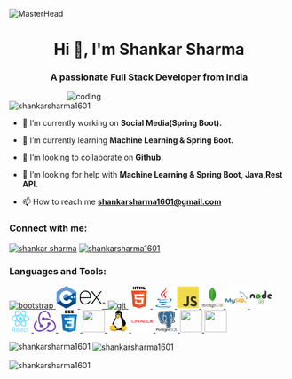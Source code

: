 <!-- ![MasterHead](https://www.digitalsolutionservices.com/img/services/web%20development.gif) -->
![MasterHead](https://user-images.githubusercontent.com/115386517/225841791-e6eb2fcf-6de1-45ec-a5e8-0c321f0af245.gif)
<h1 align="center">Hi 👋, I'm Shankar Sharma</h1>
<h3 align="center">A passionate Full Stack Developer from India</h3>
<!-- <img align = "right" alt = "coding" width = "400" src = "https://www.bypeople.com/wp-content/uploads/2019/03/people-at-work.gif"> -->
<img align="right" alt="coding" width="400" src="https://images.playground.com/e25be6c1adfd4f42a89104ad8d2db59f.jpeg">

<p align="left"> <img src="https://komarev.com/ghpvc/?username=shankarsharma1601&label=Profile%20views&color=0e75b6&style=flat" alt="shankarsharma1601" /> </p>

- 🔭 I’m currently working on **Social Media(Spring Boot).**

- 🌱 I’m currently learning **Machine Learning & Spring Boot.**

- 👯 I’m looking to collaborate on **Github.**

- 🤝 I’m looking for help with **Machine Learning & Spring Boot, Java,Rest API.**

- 📫 How to reach me **shankarsharma1601@gmail.com**

<h3 align="left">Connect with me:</h3>
<p align="left">
<a href="https://linkedin.com/in/shankar sharma" target="blank"><img align="center" src="https://raw.githubusercontent.com/rahuldkjain/github-profile-readme-generator/master/src/images/icons/Social/linked-in-alt.svg" alt="shankar sharma" height="30" width="40" /></a>
<a href="https://www.leetcode.com/shankarsharma1601" target="blank"><img align="center" src="https://raw.githubusercontent.com/rahuldkjain/github-profile-readme-generator/master/src/images/icons/Social/leet-code.svg" alt="shankarsharma1601" height="30" width="40" /></a>
</p>

<h3 align="left">Languages and Tools:</h3>
<p align="left"> 
<!-- src="https://raw.githubusercontent.com/devicons/devicon/master/icons/bootstrap/bootstrap-plain-wordmark.svg"  -->
  <a href="https://getbootstrap.com" target="_blank" rel="noreferrer"> <img 
src="https://logovectorseek.com/wp-content/uploads/2019/10/bootstrap-logo-vector.png" alt="bootstrap" width="40" height="40"/> </a> 
  <a href="https://www.w3schools.com/cpp/" target="_blank" rel="noreferrer"> <img src="https://raw.githubusercontent.com/devicons/devicon/master/icons/cplusplus/cplusplus-original.svg" alt="cplusplus" width="40" height="40"/> </a> 
  <a href="https://expressjs.com" target="_blank" rel="noreferrer"> 
    <!-- <img src="https://raw.githubusercontent.com/devicons/devicon/master/icons/express/express-original-wordmark.svg" alt="express" width="40" height="40"/> -->
  <svg xmlns="http://www.w3.org/2000/svg" x="0px" y="0px" width="40" height="40" viewBox="0 0 50 50">
<path d="M49.729 11h-.85c-1.051 0-2.041.49-2.68 1.324l-8.7 11.377-8.7-11.377C28.162 11.49 27.171 11 26.121 11h-.85l10.971 14.346L25.036 40h.85c1.051 0 2.041-.49 2.679-1.324L37.5 26.992l8.935 11.684C47.073 39.51 48.063 40 49.114 40h.85L38.758 25.346 49.729 11zM21.289 34.242c-2.554 3.881-7.582 5.87-12.389 4.116C4.671 36.815 2 32.611 2 28.109L2 27h12v0h11l0-4.134c0-6.505-4.818-12.2-11.295-12.809C6.273 9.358 0 15.21 0 22.5l0 5.573c0 5.371 3.215 10.364 8.269 12.183 6.603 2.376 13.548-1.17 15.896-7.256 0 0 0 0 0 0h-.638C22.616 33 21.789 33.481 21.289 34.242zM2 22.5C2 16.71 6.71 12 12.5 12S23 16.71 23 22.5V25H2V22.5z"></path>
</svg>" 
<!--     alt="express Js" width="40" height="40"</a>  -->
  <a href="https://git-scm.com/" target="_blank" rel="noreferrer"> <img src="https://www.vectorlogo.zone/logos/git-scm/git-scm-icon.svg" alt="git" width="40" height="40"/> </a> 
  <a href="https://www.w3.org/html/" target="_blank" rel="noreferrer"> <img src="https://raw.githubusercontent.com/devicons/devicon/master/icons/html5/html5-original-wordmark.svg" alt="html5" width="40" height="40"/> </a> 
  <a href="https://www.java.com" target="_blank" rel="noreferrer"> <img src="https://raw.githubusercontent.com/devicons/devicon/master/icons/java/java-original.svg" alt="java" width="40" height="40"/> </a> 
  <a href="https://developer.mozilla.org/en-US/docs/Web/JavaScript" target="_blank" rel="noreferrer"> <img src="https://raw.githubusercontent.com/devicons/devicon/master/icons/javascript/javascript-original.svg" alt="javascript" width="40" height="40"/> </a> 
  <a href="https://www.mongodb.com/" target="_blank" rel="noreferrer"> <img src="https://raw.githubusercontent.com/devicons/devicon/master/icons/mongodb/mongodb-original-wordmark.svg" alt="mongodb" width="40" height="40"/> </a> 
  <a href="https://www.mysql.com/" target="_blank" rel="noreferrer"> <img src="https://raw.githubusercontent.com/devicons/devicon/master/icons/mysql/mysql-original-wordmark.svg" alt="mysql" width="40" height="40"/> </a> 
  <a href="https://nodejs.org" target="_blank" rel="noreferrer"> <img src="https://raw.githubusercontent.com/devicons/devicon/master/icons/nodejs/nodejs-original-wordmark.svg" alt="nodejs" width="40" height="40"/> </a> 
  <a href="https://reactjs.org/" target="_blank" rel="noreferrer"> <img src="https://raw.githubusercontent.com/devicons/devicon/master/icons/react/react-original-wordmark.svg" alt="react" width="40" height="40"/> </a> 
  <a href="https://redux.js.org" target="_blank" rel="noreferrer"> <img src="https://raw.githubusercontent.com/devicons/devicon/master/icons/redux/redux-original.svg" alt="redux" width="40" height="40"/> </a> 
  <a href="https://www.w3schools.com/css/" target="_blank" rel="noreferrer"><img src="https://raw.githubusercontent.com/devicons/devicon/master/icons/css3/css3-original-wordmark.svg" alt="" width="40" height="40" /> </a>
  <a href="https://graphql.org/" target="_blank" rel="noreferrer"><img src="https://camo.githubusercontent.com/2a573647c2b7a1ade3e2442d351af0e73d9a7ae08dddaa8abd12f18f5ce8fe3a/68747470733a2f2f7777772e766563746f726c6f676f2e7a6f6e652f6c6f676f732f6772617068716c2f6772617068716c2d69636f6e2e737667" alt="" width="40" height="40" /> </a>
  <a href="https://www.linux.org/" target="_blank" rel="noreferrer"><img src="https://raw.githubusercontent.com/devicons/devicon/master/icons/linux/linux-original.svg" alt="" width="40" height="40" /> </a>
  <a href="https://www.oracle.com/" target="_blank" rel="noreferrer"><img src="https://raw.githubusercontent.com/devicons/devicon/master/icons/oracle/oracle-original.svg" alt="" width="40" height="40" /> </a>
  <a href="https://www.postgresql.org/" target="_blank" rel="noreferrer"><img src="https://raw.githubusercontent.com/devicons/devicon/master/icons/postgresql/postgresql-original-wordmark.svg" alt="" width="40" height="40" /> </a>
  <a href="https://postman.com/" target="_blank" rel="noreferrer"><img src="https://camo.githubusercontent.com/a13ca5b988ada41839ebe4f88455e63419a1b56fcb5eda207794cd1649a61d2c/68747470733a2f2f7777772e766563746f726c6f676f2e7a6f6e652f6c6f676f732f676574706f73746d616e2f676574706f73746d616e2d69636f6e2e737667" alt="" width="40" height="40" /> </a>
  <a href="https://spring.io/" target="_blank" rel="noreferrer"><img src="https://camo.githubusercontent.com/491e3e316785d254f8709adfeb919a68582e0bef2946e15195e1f66de5e98b10/68747470733a2f2f7777772e766563746f726c6f676f2e7a6f6e652f6c6f676f732f737072696e67696f2f737072696e67696f2d69636f6e2e737667" alt="" width="40" height="40" /> </a>
<!--   <a href="" target="_blank" rel="noreferrer"><img src="" alt="" width="40" height="40" /> </a>
  <a href="" target="_blank" rel="noreferrer"><img src="" alt="" width="40" height="40" /> </a>
  <a href="" target="_blank" rel="noreferrer"><img src="" alt="" width="40" height="40" /> </a> -->
</p>

<p><img align="left" src="https://github-readme-stats.vercel.app/api/top-langs?username=shankarsharma1601&show_icons=true&locale=en&layout=compact" alt="shankarsharma1601" /></p>

<p>&nbsp;<img align="center" src="https://github-readme-stats.vercel.app/api?username=shankarsharma1601&show_icons=true&locale=en" alt="shankarsharma1601" /></p>

<p><img align="center" src="https://github-readme-streak-stats.herokuapp.com/?user=shankarsharma1601&" alt="shankarsharma1601" /></p>
